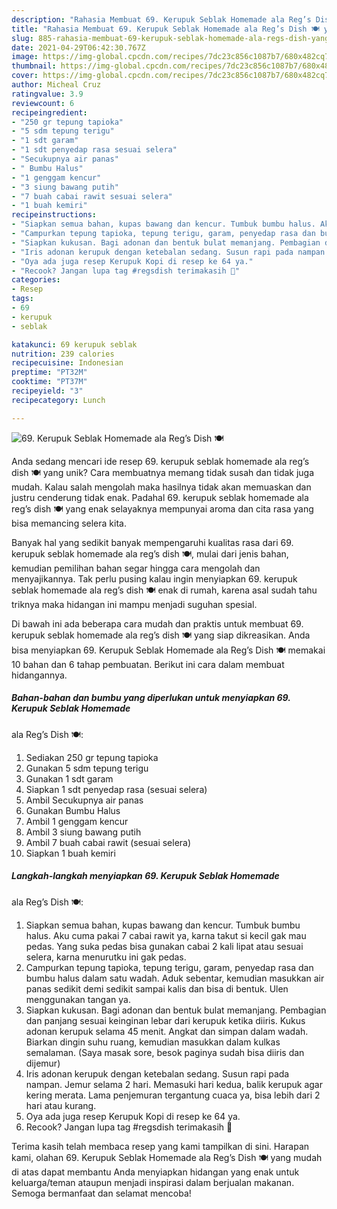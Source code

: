 ```yaml
---
description: "Rahasia Membuat 69. Kerupuk Seblak Homemade ala Reg’s Dish 🍽 yang Lezat"
title: "Rahasia Membuat 69. Kerupuk Seblak Homemade ala Reg’s Dish 🍽 yang Lezat"
slug: 885-rahasia-membuat-69-kerupuk-seblak-homemade-ala-regs-dish-yang-lezat
date: 2021-04-29T06:42:30.767Z
image: https://img-global.cpcdn.com/recipes/7dc23c856c1087b7/680x482cq70/69-kerupuk-seblak-homemade-ala-regs-dish-🍽-foto-resep-utama.jpg
thumbnail: https://img-global.cpcdn.com/recipes/7dc23c856c1087b7/680x482cq70/69-kerupuk-seblak-homemade-ala-regs-dish-🍽-foto-resep-utama.jpg
cover: https://img-global.cpcdn.com/recipes/7dc23c856c1087b7/680x482cq70/69-kerupuk-seblak-homemade-ala-regs-dish-🍽-foto-resep-utama.jpg
author: Micheal Cruz
ratingvalue: 3.9
reviewcount: 6
recipeingredient:
- "250 gr tepung tapioka"
- "5 sdm tepung terigu"
- "1 sdt garam"
- "1 sdt penyedap rasa sesuai selera"
- "Secukupnya air panas"
- " Bumbu Halus"
- "1 genggam kencur"
- "3 siung bawang putih"
- "7 buah cabai rawit sesuai selera"
- "1 buah kemiri"
recipeinstructions:
- "Siapkan semua bahan, kupas bawang dan kencur. Tumbuk bumbu halus. Aku cuma pakai 7 cabai rawit ya, karna takut si kecil gak mau pedas. Yang suka pedas bisa gunakan cabai 2 kali lipat atau sesuai selera, karna menurutku ini gak pedas."
- "Campurkan tepung tapioka, tepung terigu, garam, penyedap rasa dan bumbu halus dalam satu wadah. Aduk sebentar, kemudian masukkan air panas sedikit demi sedikit sampai kalis dan bisa di bentuk. Ulen menggunakan tangan ya."
- "Siapkan kukusan. Bagi adonan dan bentuk bulat memanjang. Pembagian dan panjang sesuai keinginan lebar dari kerupuk ketika diiris. Kukus adonan kerupuk selama 45 menit. Angkat dan simpan dalam wadah. Biarkan dingin suhu ruang, kemudian masukkan dalam kulkas semalaman. (Saya masak sore, besok paginya sudah bisa diiris dan dijemur)"
- "Iris adonan kerupuk dengan ketebalan sedang. Susun rapi pada nampan. Jemur selama 2 hari. Memasuki hari kedua, balik kerupuk agar kering merata. Lama penjemuran tergantung cuaca ya, bisa lebih dari 2 hari atau kurang."
- "Oya ada juga resep Kerupuk Kopi di resep ke 64 ya."
- "Recook? Jangan lupa tag #regsdish terimakasih 🥰"
categories:
- Resep
tags:
- 69
- kerupuk
- seblak

katakunci: 69 kerupuk seblak 
nutrition: 239 calories
recipecuisine: Indonesian
preptime: "PT32M"
cooktime: "PT37M"
recipeyield: "3"
recipecategory: Lunch

---
```



![69. Kerupuk Seblak Homemade
ala Reg’s Dish 🍽](https://img-global.cpcdn.com/recipes/7dc23c856c1087b7/680x482cq70/69-kerupuk-seblak-homemade-ala-regs-dish-🍽-foto-resep-utama.jpg)

Anda sedang mencari ide resep 69. kerupuk seblak homemade
ala reg’s dish 🍽 yang unik? Cara membuatnya memang tidak susah dan tidak juga mudah. Kalau salah mengolah maka hasilnya tidak akan memuaskan dan justru cenderung tidak enak. Padahal 69. kerupuk seblak homemade
ala reg’s dish 🍽 yang enak selayaknya mempunyai aroma dan cita rasa yang bisa memancing selera kita.



Banyak hal yang sedikit banyak mempengaruhi kualitas rasa dari 69. kerupuk seblak homemade
ala reg’s dish 🍽, mulai dari jenis bahan, kemudian pemilihan bahan segar hingga cara mengolah dan menyajikannya. Tak perlu pusing kalau ingin menyiapkan 69. kerupuk seblak homemade
ala reg’s dish 🍽 enak di rumah, karena asal sudah tahu triknya maka hidangan ini mampu menjadi suguhan spesial.


Di bawah ini ada beberapa cara mudah dan praktis untuk membuat 69. kerupuk seblak homemade
ala reg’s dish 🍽 yang siap dikreasikan. Anda bisa menyiapkan 69. Kerupuk Seblak Homemade
ala Reg’s Dish 🍽 memakai 10 bahan dan 6 tahap pembuatan. Berikut ini cara dalam membuat hidangannya.

<!--inarticleads1-->

##### Bahan-bahan dan bumbu yang diperlukan untuk menyiapkan 69. Kerupuk Seblak Homemade
ala Reg’s Dish 🍽:

1. Sediakan 250 gr tepung tapioka
1. Gunakan 5 sdm tepung terigu
1. Gunakan 1 sdt garam
1. Siapkan 1 sdt penyedap rasa (sesuai selera)
1. Ambil Secukupnya air panas
1. Gunakan  Bumbu Halus
1. Ambil 1 genggam kencur
1. Ambil 3 siung bawang putih
1. Ambil 7 buah cabai rawit (sesuai selera)
1. Siapkan 1 buah kemiri




<!--inarticleads2-->

##### Langkah-langkah menyiapkan 69. Kerupuk Seblak Homemade
ala Reg’s Dish 🍽:

1. Siapkan semua bahan, kupas bawang dan kencur. Tumbuk bumbu halus. Aku cuma pakai 7 cabai rawit ya, karna takut si kecil gak mau pedas. Yang suka pedas bisa gunakan cabai 2 kali lipat atau sesuai selera, karna menurutku ini gak pedas.
1. Campurkan tepung tapioka, tepung terigu, garam, penyedap rasa dan bumbu halus dalam satu wadah. Aduk sebentar, kemudian masukkan air panas sedikit demi sedikit sampai kalis dan bisa di bentuk. Ulen menggunakan tangan ya.
1. Siapkan kukusan. Bagi adonan dan bentuk bulat memanjang. Pembagian dan panjang sesuai keinginan lebar dari kerupuk ketika diiris. Kukus adonan kerupuk selama 45 menit. Angkat dan simpan dalam wadah. Biarkan dingin suhu ruang, kemudian masukkan dalam kulkas semalaman. (Saya masak sore, besok paginya sudah bisa diiris dan dijemur)
1. Iris adonan kerupuk dengan ketebalan sedang. Susun rapi pada nampan. Jemur selama 2 hari. Memasuki hari kedua, balik kerupuk agar kering merata. Lama penjemuran tergantung cuaca ya, bisa lebih dari 2 hari atau kurang.
1. Oya ada juga resep Kerupuk Kopi di resep ke 64 ya.
1. Recook? Jangan lupa tag #regsdish terimakasih 🥰




Terima kasih telah membaca resep yang kami tampilkan di sini. Harapan kami, olahan 69. Kerupuk Seblak Homemade
ala Reg’s Dish 🍽 yang mudah di atas dapat membantu Anda menyiapkan hidangan yang enak untuk keluarga/teman ataupun menjadi inspirasi dalam berjualan makanan. Semoga bermanfaat dan selamat mencoba!
